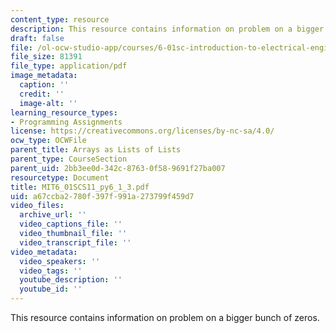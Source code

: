 ```yaml
---
content_type: resource
description: This resource contains information on problem on a bigger bunch of zeros.
draft: false
file: /ol-ocw-studio-app/courses/6-01sc-introduction-to-electrical-engineering-and-computer-science-i-spring-2011/a67ccba2780f397f991a273799f459d7_MIT6_01SCS11_py6_1_3.pdf
file_size: 81391
file_type: application/pdf
image_metadata:
  caption: ''
  credit: ''
  image-alt: ''
learning_resource_types:
- Programming Assignments
license: https://creativecommons.org/licenses/by-nc-sa/4.0/
ocw_type: OCWFile
parent_title: Arrays as Lists of Lists
parent_type: CourseSection
parent_uid: 2bb3ee0d-342c-8763-0f58-9691f27ba007
resourcetype: Document
title: MIT6_01SCS11_py6_1_3.pdf
uid: a67ccba2-780f-397f-991a-273799f459d7
video_files:
  archive_url: ''
  video_captions_file: ''
  video_thumbnail_file: ''
  video_transcript_file: ''
video_metadata:
  video_speakers: ''
  video_tags: ''
  youtube_description: ''
  youtube_id: ''
---
```

This resource contains information on problem on a bigger bunch of zeros.